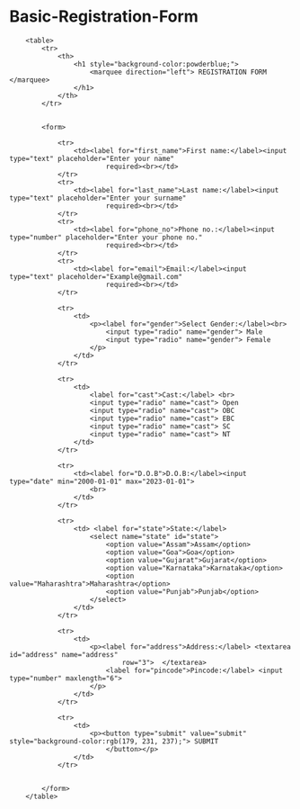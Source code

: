 # Basic-Registration-Form

<!DOCTYPE html>
<html>

<head>
    <title> Registration Form </title>
</head>
<style>
    table{
        margin: auto;
        border-style:double;
        background-color: azure;
    }
</style>
<body>
    
        <table>
            <tr>
                <th>
                    <h1 style="background-color:powderblue;">
                        <marquee direction="left"> REGISTRATION FORM </marquee>
                    </h1>
                </th>
            </tr>


            <form>

                <tr>
                    <td><label for="first_name">First name:</label><input type="text" placeholder="Enter your name"
                            required><br></td>
                </tr>
                <tr>
                    <td><label for="last_name">Last name:</label><input type="text" placeholder="Enter your surname"
                            required><br></td>
                </tr>
                <tr>
                    <td><label for="phone_no">Phone no.:</label><input type="number" placeholder="Enter your phone no."
                            required><br></td>
                </tr>
                <tr>
                    <td><label for="email">Email:</label><input type="text" placeholder="Example@gmail.com"
                            required><br></td>
                </tr>

                <tr>
                    <td>
                        <p><label for="gender">Select Gender:</label><br>
                            <input type="radio" name="gender"> Male
                            <input type="radio" name="gender"> Female
                        </p>
                    </td>
                </tr>

                <tr>
                    <td>
                        <label for="cast">Cast:</label> <br>
                        <input type="radio" name="cast"> Open
                        <input type="radio" name="cast"> OBC
                        <input type="radio" name="cast"> EBC
                        <input type="radio" name="cast"> SC
                        <input type="radio" name="cast"> NT
                    </td>
                </tr>

                <tr>
                    <td><label for="D.O.B">D.O.B:</label><input type="date" min="2000-01-01" max="2023-01-01">
                        <br>
                    </td>
                </tr>

                <tr>
                    <td> <label for="state">State:</label>
                        <select name="state" id="state">
                            <option value="Assam">Assam</option>
                            <option value="Goa">Goa</option>
                            <option value="Gujarat">Gujarat</option>
                            <option value="Karnataka">Karnataka</option>
                            <option value="Maharashtra">Maharashtra</option>
                            <option value="Punjab">Punjab</option>
                        </select>
                    </td>
                </tr>

                <tr>
                    <td>
                        <p><label for="address">Address:</label> <textarea id="address" name="address"
                                row="3">  </textarea>
                            <label for="pincode">Pincode:</label> <input type="number" maxlength="6">
                        </p>
                    </td>
                </tr>

                <tr>
                    <td>
                        <p><button type="submit" value="submit" style="background-color:rgb(179, 231, 237);"> SUBMIT
                            </button></p>
                    </td>
                </tr>


            </form>
        </table>

</body>

</html>
